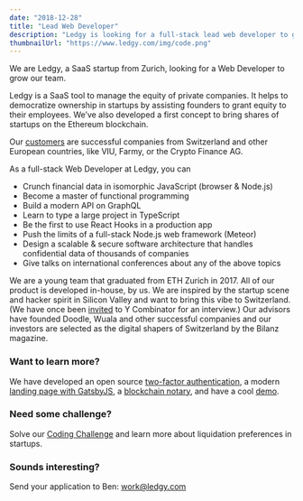 ```yaml
---
date: "2018-12-28"
title: "Lead Web Developer"
description: "Ledgy is looking for a full-stack lead web developer to grow it’s team. Join us to work on React, Node.js, Flow, and Meteor."
thumbnailUrl: "https://www.ledgy.com/img/code.png"
---
```


We are Ledgy, a SaaS startup from Zurich, looking for a Web Developer to grow our team.

Ledgy is a SaaS tool to manage the equity of private companies. It helps to democratize ownership in startups by assisting founders to grant equity to their employees. We’ve also developed a first concept to bring shares of startups on the Ethereum blockchain.

Our [customers](/) are successful companies from Switzerland and other European countries, like VIU, Farmy, or the Crypto Finance AG.

As a full-stack Web Developer at Ledgy, you can
* Crunch financial data in isomorphic JavaScript (browser & Node.js)
* Become a master of functional programming
* Build a modern API on GraphQL
* Learn to type a large project in TypeScript
* Be the first to use React Hooks in a production app
* Push the limits of a full-stack Node.js web framework (Meteor)
* Design a scalable & secure software architecture that handles confidential data of thousands of companies
* Give talks on international conferences about any of the above topics

We are a young team that graduated from ETH Zurich in 2017. All of our product is developed in-house, by us. We are inspired by the startup scene and hacker spirit in Silicon Valley and want to bring this vibe to Switzerland. (We have once been [invited](https://blog.ledgy.com/our-interview-at-y-combinator-e1131fd89ecc) to Y Combinator for an interview.) Our advisors have founded Doodle, Wuala and other successful companies and our investors are selected as the digital shapers of Switzerland by the Bilanz magazine.

### Want to learn more?

We have developed an open source [​two-factor authentication​](https://blog.meteor.com/tutorial-two-factor-authentication-with-meteor-and-totp-21d4a2f9ee51), a modern [​landing page with GatsbyJS​](https://github.com/morloy/ledgy.com), a [​blockchain notary​](https://blog.ledgy.com/the-ledgy-blockchain-notary-3fb3dc423aae), and have a cool [​demo​](https://demo.ledgy.com/).

### Need some challenge?

Solve our [​Coding Challenge​](https://gist.github.com/morloy/40bc8469cef175c7607a437ac37d4110) and learn more about liquidation preferences in startups.

### Sounds interesting?

Send your application to Ben: ​[work@ledgy.com​](mailto:work@ledgy.com)
